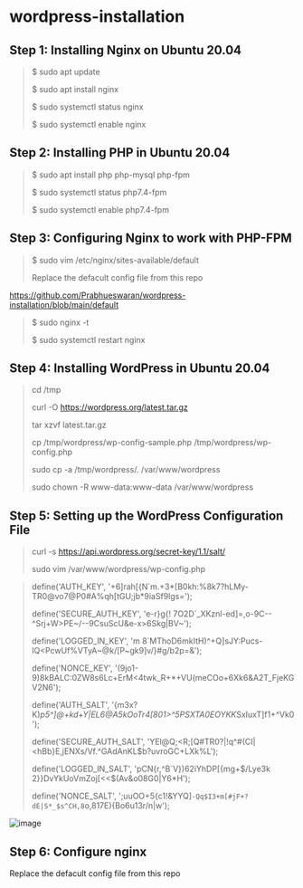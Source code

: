 # wordpress-installation
## Step 1: Installing Nginx on Ubuntu 20.04

> $ sudo apt update 
> 
> $ sudo apt install nginx
> 
> $ sudo systemctl status nginx 
> 
> $ sudo systemctl enable nginx

## Step 2: Installing PHP in Ubuntu 20.04

> $ sudo apt install php php-mysql php-fpm
> 
> $ sudo systemctl status php7.4-fpm
> 
> $ sudo systemctl enable php7.4-fpm

## Step 3: Configuring Nginx to work with PHP-FPM

> $ sudo vim /etc/nginx/sites-available/default
> 
> Replace the defacult config file from this repo
> 
https://github.com/Prabhueswaran/wordpress-installation/blob/main/default 

> $ sudo nginx -t
> 
> $ sudo systemctl restart nginx

 
## Step 4: Installing WordPress in Ubuntu 20.04

> cd /tmp
>
> curl -O https://wordpress.org/latest.tar.gz
>
> tar xzvf latest.tar.gz
>
> cp /tmp/wordpress/wp-config-sample.php /tmp/wordpress/wp-config.php
>
> sudo cp -a /tmp/wordpress/. /var/www/wordpress
>
> sudo chown -R www-data:www-data /var/www/wordpress

## Step 5: Setting up the WordPress Configuration File

> curl -s https://api.wordpress.org/secret-key/1.1/salt/
>
> sudo vim /var/www/wordpress/wp-config.php
>

> define('AUTH_KEY',         '+6]rah[{N`m.+3*[B0kh:%8k7?hLMy-TR0@vo7@P0#A%qh[tGU;jb*9iaSf9lgs=');
> 
> define('SECURE_AUTH_KEY',  'e-r}g{! 7O2D`_XKznl-ed]=,o-9C--^Srj+W>PE~/--9CsuScU&e-x>6Skg|BV~');
> 
> define('LOGGED_IN_KEY',    'm 8`MThoD6mkItH)^+Q]sJY:Pucs-lQ<PcwUf%VTyA~@k/[P~gk9]v/}#g/b2p=&');
> 
> define('NONCE_KEY',        '(9jo1-9)8kBALC:0ZW8s6Lc+ErM<4twk_R+*+VU(meCOo+6Xk6&A2T_FjeKGV2N6');
> 
> define('AUTH_SALT',        '{m3x?K)*p5^]@+kd+Y|EL6@A5kOoTr4[801>^5PSXTA0EOYKK*SxIuxT]f1+^Vk0');
> 
> define('SECURE_AUTH_SALT', 'YEl@Q;<R;[Q#TR0?|!q^#(CI|<hBb}E,jENXs/Vf.^GAdAnKL$b?uvroGC+LXk%L');
> 
> define('LOGGED_IN_SALT',   'pCN{r,^B`V})62iYhDP[{mg+$/Lye3k 2}}DvYkUoVmZoj[<<$(Av&o08G0|Y6*H');
> 
> define('NONCE_SALT',       ';uuOO+5{c1!&YYQ]`-Qq$I3+m[#jF+?dE|S*_$s^CH,8`o,817E){Bo6u13r/n|w');


![image](https://user-images.githubusercontent.com/42967535/115277933-78c55f80-a162-11eb-904a-cb77f25e3e4f.png)

## Step 6: Configure nginx 

Replace the defacult config file from this repo
